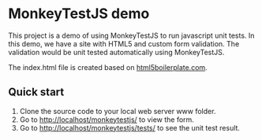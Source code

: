 # MonkeyTestJS demo

This project is a demo of using MonkeyTestJS to run javascript unit tests. In this demo, we have a site with HTML5 and custom form validation. The validation would be unit tested automatically using MonkeyTestJS.

The index.html file is created based on [html5boilerplate.com](http://html5boilerplate.com/).


## Quick start

1. Clone the source code to your local web server www folder.
2. Go to [http://localhost/monkeytestjs/](http://localhost/monkeytestjs/) to view the form.
2. Go to [http://localhost/monkeytestjs/tests/](http://localhost/monkeytestjs/tests/) to see the unit test result.


